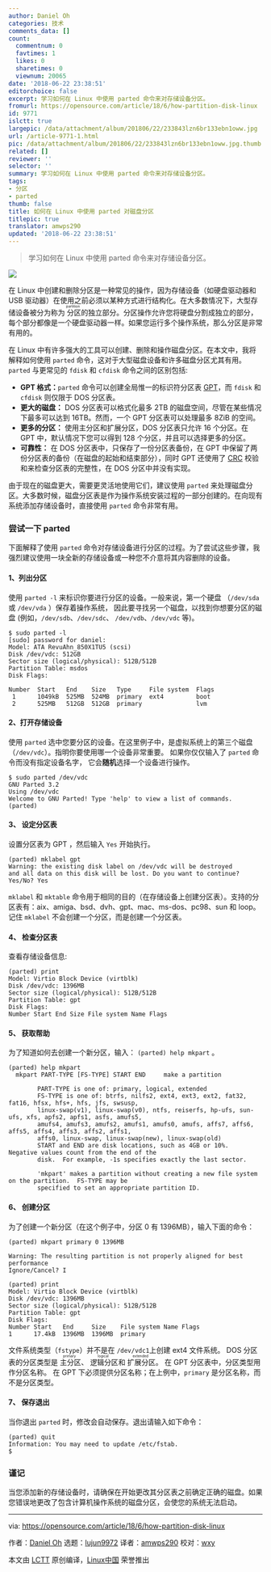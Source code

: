```yaml
---
author: Daniel Oh
categories: 技术
comments_data: []
count:
  commentnum: 0
  favtimes: 1
  likes: 0
  sharetimes: 0
  viewnum: 20065
date: '2018-06-22 23:38:51'
editorchoice: false
excerpt: 学习如何在 Linux 中使用 parted 命令来对存储设备分区。
fromurl: https://opensource.com/article/18/6/how-partition-disk-linux
id: 9771
islctt: true
largepic: /data/attachment/album/201806/22/233843lzn6br133ebn1oww.jpg
url: /article-9771-1.html
pic: /data/attachment/album/201806/22/233843lzn6br133ebn1oww.jpg.thumb.jpg
related: []
reviewer: ''
selector: ''
summary: 学习如何在 Linux 中使用 parted 命令来对存储设备分区。
tags:
- 分区
- parted
thumb: false
title: 如何在 Linux 中使用 parted 对磁盘分区
titlepic: true
translator: amwps290
updated: '2018-06-22 23:38:51'
---
```



> 
> 学习如何在 Linux 中使用 parted 命令来对存储设备分区。
> 
> 
> 


![](/data/attachment/album/201806/22/233843lzn6br133ebn1oww.jpg)


在 Linux 中创建和删除分区是一种常见的操作，因为存储设备（如硬盘驱动器和 USB 驱动器）在使用之前必须以某种方式进行结构化。在大多数情况下，大型存储设备被分为称为<ruby> 分区 <rt>  partition </rt></ruby>的独立部分。分区操作允许您将硬盘分割成独立的部分，每个部分都像是一个硬盘驱动器一样。如果您运行多个操作系统，那么分区是非常有用的。


在 Linux 中有许多强大的工具可以创建、删除和操作磁盘分区。在本文中，我将解释如何使用 `parted` 命令，这对于大型磁盘设备和许多磁盘分区尤其有用。`parted` 与更常见的 `fdisk` 和 `cfdisk` 命令之间的区别包括:


* **GPT 格式：**`parted` 命令可以创建全局惟一的标识符分区表 [GPT](https://en.wikipedia.org/wiki/GUID_Partition_Table)，而 `fdisk` 和 `cfdisk` 则仅限于 DOS 分区表。
* **更大的磁盘：** DOS 分区表可以格式化最多 2TB 的磁盘空间，尽管在某些情况下最多可以达到 16TB。然而，一个 GPT 分区表可以处理最多 8ZiB 的空间。
* **更多的分区：** 使用主分区和扩展分区，DOS 分区表只允许 16 个分区。在 GPT 中，默认情况下您可以得到 128 个分区，并且可以选择更多的分区。
* **可靠性：** 在 DOS 分区表中，只保存了一份分区表备份，在 GPT 中保留了两份分区表的备份（在磁盘的起始和结束部分），同时 GPT 还使用了 [CRC](https://en.wikipedia.org/wiki/Cyclic_redundancy_check) 校验和来检查分区表的完整性，在 DOS 分区中并没有实现。


由于现在的磁盘更大，需要更灵活地使用它们，建议使用 `parted` 来处理磁盘分区。大多数时候，磁盘分区表是作为操作系统安装过程的一部分创建的。在向现有系统添加存储设备时，直接使用 `parted` 命令非常有用。


### 尝试一下 parted


下面解释了使用 `parted` 命令对存储设备进行分区的过程。为了尝试这些步骤，我强烈建议使用一块全新的存储设备或一种您不介意将其内容删除的设备。


#### 1、列出分区


使用 `parted -l` 来标识你要进行分区的设备。一般来说，第一个硬盘 （`/dev/sda` 或 `/dev/vda` ）保存着操作系统， 因此要寻找另一个磁盘，以找到你想要分区的磁盘 (例如，`/dev/sdb`、`/dev/sdc`、 `/dev/vdb`、`/dev/vdc` 等)。



```
$ sudo parted -l
[sudo] password for daniel: 
Model: ATA RevuAhn_850X1TU5 (scsi)
Disk /dev/vdc: 512GB
Sector size (logical/physical): 512B/512B
Partition Table: msdos
Disk Flags: 

Number  Start   End    Size   Type     File system  Flags
 1      1049kB  525MB  524MB  primary  ext4         boot
 2      525MB   512GB  512GB  primary               lvm

```

#### 2、打开存储设备


使用 `parted` 选中您要分区的设备。在这里例子中，是虚拟系统上的第三个磁盘（`/dev/vdc`）。指明你要使用哪一个设备非常重要。 如果你仅仅输入了 `parted` 命令而没有指定设备名字， 它会**随机**选择一个设备进行操作。



```
$ sudo parted /dev/vdc
GNU Parted 3.2
Using /dev/vdc
Welcome to GNU Parted! Type 'help' to view a list of commands.
(parted)

```

#### 3、 设定分区表


设置分区表为 GPT ，然后输入 `Yes` 开始执行。



```
(parted) mklabel gpt 
Warning: the existing disk label on /dev/vdc will be destroyed 
and all data on this disk will be lost. Do you want to continue? 
Yes/No? Yes

```

`mklabel` 和 `mktable` 命令用于相同的目的（在存储设备上创建分区表）。支持的分区表有：aix、amiga、bsd、dvh、gpt、mac、ms-dos、pc98、sun 和 loop。记住 `mklabel` 不会创建一个分区，而是创建一个分区表。


#### 4、 检查分区表


查看存储设备信息:



```
(parted) print 
Model: Virtio Block Device (virtblk) 
Disk /dev/vdc: 1396MB 
Sector size (logical/physical): 512B/512B 
Partition Table: gpt 
Disk Flags: 
Number Start End Size File system Name Flags

```

#### 5、 获取帮助


为了知道如何去创建一个新分区，输入： `(parted) help mkpart` 。



```
(parted) help mkpart 
  mkpart PART-TYPE [FS-TYPE] START END     make a partition

        PART-TYPE is one of: primary, logical, extended
        FS-TYPE is one of: btrfs, nilfs2, ext4, ext3, ext2, fat32, fat16, hfsx, hfs+, hfs, jfs, swsusp,
        linux-swap(v1), linux-swap(v0), ntfs, reiserfs, hp-ufs, sun-ufs, xfs, apfs2, apfs1, asfs, amufs5,
        amufs4, amufs3, amufs2, amufs1, amufs0, amufs, affs7, affs6, affs5, affs4, affs3, affs2, affs1,
        affs0, linux-swap, linux-swap(new), linux-swap(old)
        START and END are disk locations, such as 4GB or 10%.  Negative values count from the end of the
        disk.  For example, -1s specifies exactly the last sector.

        'mkpart' makes a partition without creating a new file system on the partition.  FS-TYPE may be
        specified to set an appropriate partition ID.

```

#### 6、 创建分区


为了创建一个新分区（在这个例子中，分区 0 有 1396MB），输入下面的命令：



```
(parted) mkpart primary 0 1396MB 

Warning: The resulting partition is not properly aligned for best performance 
Ignore/Cancel? I 

(parted) print 
Model: Virtio Block Device (virtblk) 
Disk /dev/vdc: 1396MB 
Sector size (logical/physical): 512B/512B 
Partition Table: gpt 
Disk Flags: 
Number Start   End     Size    File system Name Flags 
1      17.4kB  1396MB  1396MB  primary

```

文件系统类型（`fstype`）并不是在 `/dev/vdc1`上创建 ext4 文件系统。 DOS 分区表的分区类型是<ruby> 主分区 <rt>  primary </rt></ruby>、<ruby> 逻辑分区 <rt>  logical </rt></ruby>和<ruby> 扩展分区 <rt>  extended </rt></ruby>。 在 GPT 分区表中，分区类型用作分区名称。 在 GPT 下必须提供分区名称；在上例中，`primary` 是分区名称，而不是分区类型。


#### 7、 保存退出


当你退出 `parted` 时，修改会自动保存。退出请输入如下命令：



```
(parted) quit
Information: You may need to update /etc/fstab.
$

```

### 谨记


当您添加新的存储设备时，请确保在开始更改其分区表之前确定正确的磁盘。如果您错误地更改了包含计算机操作系统的磁盘分区，会使您的系统无法启动。




---


via: <https://opensource.com/article/18/6/how-partition-disk-linux>


作者：[Daniel Oh](https://opensource.com/users/daniel-oh) 选题：[lujun9972](https://github.com/lujun9972) 译者：[amwps290](https://github.com/amwps290) 校对：[wxy](https://github.com/wxy)


本文由 [LCTT](https://github.com/LCTT/TranslateProject) 原创编译，[Linux中国](https://linux.cn/) 荣誉推出
